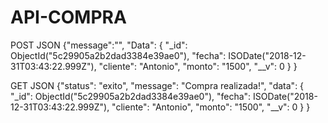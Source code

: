# API-COMPRA
POST JSON
{"message":"",
"Data":
{
	"_id": ObjectId("5c29905a2b2dad3384e39ae0"),
	"fecha": ISODate("2018-12-31T03:43:22.999Z"),
	"cliente": "Antonio",
	"monto": "1500",
	"__v": 0
}
}

GET JSON
{"status": "exito", 
"message": "Compra realizada!", 
"data":
{
	"_id": ObjectId("5c29905a2b2dad3384e39ae0"),
	"fecha": ISODate("2018-12-31T03:43:22.999Z"),
	"cliente": "Antonio",
	"monto": "1500",
	"__v": 0
}
}
